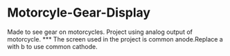 # Motorcyle-Gear-Display
Made to see gear on motorcycles. 
Project using analog output of motorcycle.
*** The screen used in the project is common anode.Replace a with b to use common cathode.


